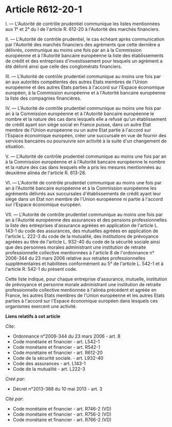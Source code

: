 # Article R612-20-1

I. ― L'Autorité de contrôle prudentiel communique les listes mentionnées aux 1° et 2° du I de l'article R. 612-20 à
l'Autorité des marchés financiers. 

II. ― L'Autorité de contrôle prudentiel, le cas échéant après communication par l'Autorité des marchés financiers des
agréments que cette dernière a délivrés, communique au moins une fois par an à la Commission européenne et à l'Autorité
bancaire européenne la liste des établissements de crédit et des entreprises d'investissement pour lesquels un agrément a été
délivré ainsi que celle des conglomérats financiers. 

III. ― L'Autorité de contrôle prudentiel communique au moins une fois par an aux autorités compétentes des autres Etats
membres de l'Union européenne et des autres Etats parties à l'accord sur l'Espace économique européen, à la Commission
européenne et à l'Autorité bancaire européenne la liste des compagnies financières. 

IV. ― L'Autorité de contrôle prudentiel communique au moins une fois par an à la Commission européenne et à l'Autorité
bancaire européenne le nombre et la nature des cas dans lesquels elle a refusé qu'un établissement de crédit ayant son siège
social en France puisse, dans un autre Etat membre de l'Union européenne ou un autre Etat partie à l'accord sur l'Espace
économique européen, créer une succursale en vue de fournir des services bancaires ou poursuivre son activité à la suite d'un
changement de situation. 

V. ― L'Autorité de contrôle prudentiel communique au moins une fois par an à la Commission européenne et à l'Autorité
bancaire européenne le nombre et la nature des cas dans lesquels elle a pris les mesures mentionnées au deuxième alinéa de
l'article R. 613-28. 

VI. ― L'Autorité de contrôle prudentiel communique au moins une fois par an à l'Autorité bancaire européenne et à la
Commission européenne les agréments délivrés aux succursales d'établissements de crédit ayant leur siège dans un Etat non
membre de l'Union européenne ni partie à l'accord sur l'Espace économique européen. 

VII. ― L'Autorité de contrôle prudentiel communique au moins une fois par an à l'Autorité européenne des assurances et des
pensions professionnelles la liste des entreprises d'assurance agréées en application de l'article L. 143-1 du code des
assurances, des mutuelles agréées en application de l'article L. 222-3 du code de la mutualité, des institutions de
prévoyance agréées au titre de l'article L. 932-40 du code de la sécurité sociale ainsi que des personnes morales
administrant une institution de retraite professionnelle collective mentionnées à l'article 8 de l'ordonnance n° 2006-344 du
23 mars 2006 relative aux retraites professionnelles supplémentaires et habilitées conformément au 5° de l'article L. 542-1
et à l'article R. 542-1 du présent code. 

Cette liste indique, pour chaque entreprise d'assurance, mutuelle, institution de prévoyance et personne morale administrant
une institution de retraite professionnelle collective mentionnée à l'alinéa précédent et agréée en France, les autres Etats
membres de l'Union européenne et les autres Etats parties à l'accord sur l'Espace économique européen dans lesquels ces
organismes exercent une activité.

**Liens relatifs à cet article**

_Cite_:

  - Ordonnance n°2006-344 du 23 mars 2006 - art. 8
  - Code monétaire et financier - art. L542-1
  - Code monétaire et financier - art. R542-1
  - Code monétaire et financier - art. R612-20
  - Code de la sécurité sociale. - art. L932-40
  - Code des assurances - art. L143-1
  - Code de la mutualité - art. L222-3

_Créé par_:

  - Décret n°2013-388 du 10 mai 2013 - art. 3

_Cité par_:

  - Code monétaire et financier - art. R746-2 (VD)
  - Code monétaire et financier - art. R756-2 (VD)
  - Code monétaire et financier - art. R766-2 (VD)
